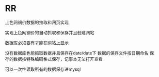 # RR
上色网铜价数据的拉取和网页实现

实现上色网铜价的自动抓取和保存并且创建网站

数据库必须要有才能在网站上显示

没有数据库也能抓取数据并且保存在date/date下
数据的保存文件按日期命名
保存的数据按特殊编码格式保存，记事本无法打开查看

可以一次性读取所有的数据保存进mysql

